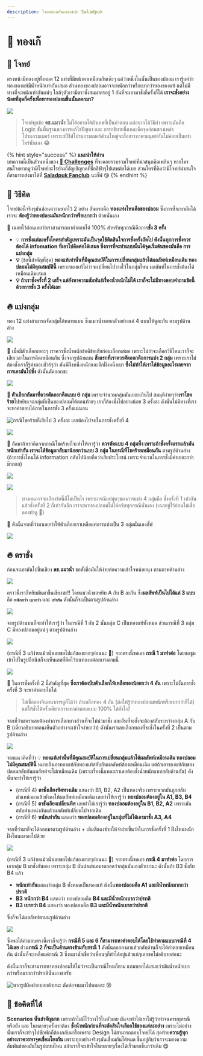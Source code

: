 ```yaml
---
description: โจทย์สอบสัมภาษณ์เข้า Saladpuk
---
```


# 🥇 ทองเก๊

## 🥳 โจทย์

ตรงหน้ามีทองอยู่ทั้งหมด 12 แท่งที่มีหน้าตาเหมือนกันเด๊ะๆ แต่ว่าหนึ่งในนั้นเป็นของปลอม เรารู้แค่ว่าทองของแท้มีน้ำหนักเท่ากันเสมอ ส่วนทองของปลอมอาจจะหนักกว่าหรือเบากว่าทองของแท้ แต่ไม่มีทางที่จะหนักเท่ากันแน่ๆ ใกล้ๆตัวเรามีตราชั่งสมมาตรอยู่ 1 อันที่จะเอามาชั่งกี่ครั้งก็ได้ **เราจะชั่งอย่างน้อยที่สุดกี่ครั้งเพื่อหาทองปลอมชิ้นนั้นออกมา?**

![](../../.gitbook/assets/fakegold.png)

> โจทย์ทุกข้อ **ดช.แมวน้ำ** ไม่ได้อยากได้ตัวเลขที่เป็นคำตอบ แต่อยากได้วิธีทำ เพราะมันคือ Logic ขั้นพื้นฐานของการแก้ไขปัญหา และ การอธิบายนี่แหละคือจุดอ่อนของเหล่าโปรแกรมเมอร์ เพราะสปีชีส์โปรแกรมเมอร์ส่วนใหญ่จะสื่อสารภาษามนุษย์กันไม่ค่อยเป็นเท่าไหร่นั่นเอง 😂

{% hint style="success" %}
**แนะนำให้อ่าน**  
บทความนี้เป็นส่วนหนึ่งของ [**🧠 Challenges**](https://www.saladpuk.com/puzzle/challenges) ที่จะคอยรวบรวมโจทย์ที่น่าสนุกคิดเพลินๆ หากใครสนใจอยากดูว่ามีโจทย์อะไรบ้างก็อัญเชิญกดที่ชื่อสีฟ้าๆไปเสพต่อได้เบย ส่วนใครที่คิดว่ามีโจทย์น่าสนใจก็สามารถส่งมาได้ที่ [**Saladpuk Fanclub**](https://www.facebook.com/mr.saladpuk) นะกั๊ฟ 😘
{% endhint %}

## 🤠 วิธีคิด

โจทย์ข้อนี้จริงๆมันซ่อนความยากไว้ 2 อย่าง อันแรกคือ **ทองแท่งไหนคือของปลอม** ซึ่งการที่จะหามันได้เราจะ **ต้องรู้ว่าทองปลอมมันหนักกว่าหรือเบากว่า** ด้วยนั่นเอง

🚀 เฉลยไว้ก่อนเลยว่าเราสามารถหาคำตอบได้ 100% สำหรับทุกกรณีคือการ**ชั่ง 3 ครั้ง**

* 💡 **การชั่งแต่ละครั้งโคตรสำคัญเพราะมันเป็นจุดใช้ติดสินใจการชั่งครั้งถัดไป ดังนั้นทุกการชั่งควรต้องได้ infomation ที่เอาไปคิดต่อได้เสมอ ซึ่งการที่จะทำแบบนั้นได้จุดเริ่มต้นของมันคือ การแบ่งกลุ่ม**
* **💡** \(ข้อนี้สำคัญที่สุด\) **ทองแท้เท่านั้นที่มีคุณสมบัติในการเปลี่ยนกลุ่มแล้วได้ผลลัพท์เหมือนเดิม ทองปลอมไม่มีคุณสมบัตินี้** เพราะทองแท้ไม่ว่าจะเปลี่ยนไปวางไว้ในกลุ่มไหน ผลลัพท์ในการชั่งต้องได้เหมือนเดิมเสมอ
* **💡 ถ้าเราชั่งครั้งที่ 2 เสร็จ แต่ยังหาความสัมพันธ์เรื่องน้ำหนักไม่ได้ เราก็จะไม่มีทางตอบคำถามข้อนี้ด้วยการชั่ง 3 ครั้งได้เลย**

## **🔥 แบ่งกลุ่ม**

ทอง 12 แท่งสามารถจัดกลุ่มได้หลายแบบ ซึ่งแมวน้ำขอยกตัวอย่างแค่ 4 แบบให้ดูละกัน ตามรูปด้านล่าง

![](../../.gitbook/assets/image%20%281267%29.png)

🤠 เมื่อมีตัวเลือกเยอะๆ เราควรชั่งน้ำหนักข้อดีข้อเสียก่อนเลือกเสมอ เพราะไม่ว่าจะเลือกวิธีไหนเราก็จะเสียเวลาในการคิดเหมือนกัน ซึ่งจากรูปด้านบน **สิ่งแรกที่เราควรตัดออกคือการแบ่ง 2 กลุ่ม** เพราะเราไม่ต้องชั่งเราก็รู้คำตอบชัวร์ๆว่า มันมีฝั่งหนึ่งหนักและอีกฝั่งหนึ่งเบา **ซึ่งไม่ทำให้เราได้ข้อมูลอะไรเลยจากการเอามันไปชั่ง** ดังนั้นตัดออกซะ

![](../../.gitbook/assets/image%20%281264%29.png)

**🤠 ตัวเลือกถัดมาที่ควรตัดออกคือแบบ 6 กลุ่ม** เพราะจำนวนกลุ่มมันเยอะเกินไป สมมุติง่ายๆว่า**เราโชคร้าย**ไปหยิบเจอกลุ่มที่เป็นของปลอมได้ตอนท้ายๆ เราก็ต้องชั่งไปอย่างน้อย 3 ครั้งละ ดังนั้นไม่มีทางที่เราจะหาคำตอบได้ภายในการชั่ง 3 ครั้งแน่นอน

![&#xE01;&#xE23;&#xE13;&#xE35;&#xE42;&#xE0A;&#xE04;&#xE23;&#xE49;&#xE32;&#xE22;&#xE01;&#xE47;&#xE40;&#xE2A;&#xE35;&#xE22;&#xE44;&#xE1B; 3 &#xE04;&#xE23;&#xE31;&#xE49;&#xE07;&#xE25;&#xE30; &#xE40;&#xE25;&#xE22;&#xE15;&#xE49;&#xE2D;&#xE07;&#xE44;&#xE1B;&#xE08;&#xE1A;&#xE43;&#xE19;&#xE01;&#xE32;&#xE23;&#xE0A;&#xE31;&#xE48;&#xE07;&#xE04;&#xE23;&#xE31;&#xE49;&#xE07;&#xE17;&#xE35;&#xE48; 4](../../.gitbook/assets/image%20%281272%29.png)

![](../../.gitbook/assets/image%20%281268%29.png)

🤠 ถัดมาถ้าเราคิดจากกรณีโชคร้ายก็จะทำให้เรารู้ว่า **ควรตัดแบบ 4 กลุ่มทิ้ง เพราะถ้าชั่งครั้งแรกแล้วมันหนักเท่ากัน เราจะได้ข้อมูลกลับมาน้อยกว่าแบบ 3 กลุ่ม ในกรณีที่โชคร้ายเหมือนกัน** ตามรูปด้านล่าง \(ถ้าการชั่งไหนได้ information กลับไปน้อยถือว่าเสียประโยชน์ เพราะจำนวนในการชั่งมีค่าเยอะกว่าม๊ากกก\)

![](../../.gitbook/assets/image%20%281263%29.png)

![](../../.gitbook/assets/image%20%281261%29.png)

> บางคนอาจจะเถียงข้อนี้ก็ไม่เป็นไร เพราะกรณีแย่สุดๆของการแบ่ง 4 กลุ่มคือ ชั่งครั้งที่ 1 เท่ากัน แล้วชั่งครั้งที่ 2 ก็เท่ากันอีก เราจะหาทองปลอมไม่ได้ครับทุกกรณีนั่นเอง \(เฉลยขู่ไว้ก่อนไม่เชื่อลองทำดู 🤣\)

🤠 ดังนั้นจากที่ว่ามาเลยทำให้ตัวเลือกเราเหลือแค่การแบ่งเป็น 3 กลุ่มนั่นเองกั๊ฟ

![](../../.gitbook/assets/image%20%281271%29.png)

## 🔥 ตราชั่ง

ก่อนจะเอามันไปขึ้นเขียง **ดช.แมวน้ำ** ขอตั้งชื่อมันให้ง่ายต่อความเข้าใจหน่อยนุง ตามภาพด้านล่าง

![](../../.gitbook/assets/image%20%281259%29.png)

คราวนี้เราก็หยิบมันมาขึ้นเขียงซะ!! โดยแมวน้ำขอหยิบ A กับ B ละกัน ซึ่ง**ผลลัพท์เป็นไปได้แค่ 3 แบบ**คือ **`หนักกว่า`** **`เบากว่า`** และ **`เท่ากัน`**  ดังนั้นก็จะเป็นตามรูปด้านล่าง

![](../../.gitbook/assets/image%20%281273%29.png)

จากรูปด้านบนก็จะทำให้เรารู้ว่า ในกรณีที่ 1 กับ 2 นั้นกลุ่ม C เป็นทองแท้ทั้งหมด ส่วนกรณีที่ 3 กลุ่ม C มีทองปลอมอยู่แน่ๆ ตามรูปด้านล่าง

![](../../.gitbook/assets/image%20%281270%29.png)

\(กรณีที่ 3 แก้ง่ายแม้วน้ำเลยขอไปแก้ของยากๆก่อนนะ 🤣\) จากตรงนี้ขอเอา **กรณี 1 มาทำต่อ** โดยขอซูมเข้าไปในรูปอีกนิสก็จะเห็นเลขที่ติดไว้บนทองแต่ละแท่งตามนี้

![](../../.gitbook/assets/image%20%281265%29.png)

🤠 ในการชั่งครั้งที่ 2 นี้สำคัญที่สุด **ซึ่งเราต้องบีบตัวเลือกให้เหลือทองน้อยกว่า 4 อัน** เพราะไม่งั้นการชั่งครั้งที่ 3 จะหาคำตอบไม่ได้ 

> ไม่เชื่อลองจินตนาการดูก็ได้ว่า ถ้าเหลือทอง 4 อัน \(ต่อให้รู้ว่าทองปลอมหนักหรือเบากว่าก็ได้\) แต่ให้ชั่งได้ครั้งเดียวเราจะหาคำตอบแบบ 100% ได้ยังไง?

จากที่ว่ามาเราเลยต้องทำการเลือกบางส่วนที่จะไม่นำมาชั่ง และอันที่จะชั่งจะต้องสลับระหว่างกลุ่ม A กับ B \(เดี๋ยวอธิบายตอนเห็นตัวอย่างจะเข้าใจง่ายกว่า\) ดังนั้นเราเลยเลือกทองที่จะชั่งในครั้งที่ 2 เป็นตามรูปด้านล่าง

![](../../.gitbook/assets/image%20%281269%29.png)

จากแนวคิดที่ว่า 💡 **ทองแท้เท่านั้นที่มีคุณสมบัติในการเปลี่ยนกลุ่มแล้วได้ผลลัพท์เหมือนเดิม ทองปลอมไม่มีคุณสมบัตินี้** หมายถึงเอาทองแท้กับทองแท้สลับกันผลลัพท์ต้องเหมือนเดิม แต่ถ้าเอาของแท้กับของปลอมสลับกันผลลัพท์จะไม่เหมือนเดิม \(เพราะเรื่องนี้แหละเราเลยต้องชั่งน้ำหนักแบบสลับด้านกัน\) ดังนั้นจะทำให้เรารู้ว่า

* \(กรณีที่ 4\) **ตาชั่งเอียงทิศทางเดิม** แสดงว่า B1, B2, A2 เป็นทองจริง เพราะพวกมันถูกสลับตำแหน่งมาแล้วยังคงให้ผลลัพท์เหมือนเดิม เลยทำให้เรารู้ว่า **ทองปลอมต้องอยู่ใน A1, B3, B4**
* \(กรณีที่ 5\) **ตาชั่งเอียงเปลี่ยนทิศ** เลยทำให้เรารู้ว่า **ทองปลอมต้องอยู่ใน B1, B2, A2** เพราะมันสลับตำแหน่งกันแล้วผลลัพท์เปลี่ยนไปจากเดิม
* \(กรณีที่ 6\) **หนักเท่ากัน** แสดงว่า **ทองปลอมต้องอยู่ในกลุ่มที่ไม่ได้เอามาชั่ง A3, A4**

จากที่ว่ามาก็จะได้ออกมาตามรูปด้านล่าง + เติมสีแดงช่วยให้จำง่ายขึ้นว่าในการชั่งครั้งที่ 1 ฝั่งไหนหนักฝั่งไหนเบาลงไปด้วย

![](../../.gitbook/assets/image%20%281260%29.png)

\(กรณีที่ 3 แก้ง่ายแม้วน้ำเลยขอไปแก้ของยากๆก่อนนะ 🤣\) จากตรงนี้ขอเอา **กรณี 4 มาทำต่อ** โดยการเอากลุ่ม B มาชั่งกันเอง เพราะกลุ่ม B มันนำเสนอมาตลอดว่ากลุ่มมันเองตัวเบานะ ดังนั้นถ้า B3 ชั่งกับ B4 แล้ว

* **หนักเท่ากัน**แสดงว่ากลุ่ม B ทั้งหมดเป็นทองแท้ ดังนั้น**ทองปลอมคือ A1 และมีน้ำหนักมากกว่าปรกติ**
* **B3 หนักกว่า B4** แสดงว่า ทองปลอมคือ **B4 และมีน้ำหนักเบากว่าปรกติ**
* **B3 เบากว่า B4** แสดงว่า ทองปลอมคือ **B3 และมีน้ำหนักเบากว่าปรกติ**

ซึ่งก็จะได้ผลลัพท์ตามนรูปด้านล่าง

![](../../.gitbook/assets/image%20%281266%29.png)

ซึ่งพอได้คำตอบตรงนี้เราก็จะรู้ว่า **กรณีที่ 5 และ 6 ก็สามารถหาคำตอบได้โดยใช้ทำตามแบบกรณีที่ 4 ได้เลย** ส่วน**กรณี 2 ก็จะเป็นด้านตรงข้ามกับกรณี 1** ดังนั้นลอกลงมาแล้วกลับด้านก็จะได้คำตอบเหมือนกัน ดังนั้นก็จะเหลือแค่กรณี 3 ซึ่งแมวน้ำเชื่อว่าเพื่อนๆก็ทำได้อยู่แล้วแน่ๆเลยขอไม่อธิบายต่อนะ 

ดังนั้นเราก็จะสามารถหาทองปลอมได้ไม่ว่าจะเป็นกรณีไหนก็ตาม แถมบอกได้เสมอว่ามันน้ำหนักเบากว่าหรือมากกว่าปรกตินั่นเองขอรับ

![&#xE2B;&#xE32;&#xE01;&#xE23;&#xE39;&#xE1B;&#xE1C;&#xE34;&#xE14;&#xE1D;&#xE32;&#xE01;&#xE1A;&#xE2D;&#xE01;&#xE14;&#xE49;&#xE27;&#xE22;&#xE19;&#xE30; &#xE15;&#xE31;&#xE14;&#xE15;&#xE48;&#xE2D;&#xE08;&#xE19;&#xE40;&#xE21;&#xE32;&#xE44;&#xE1B;&#xE2B;&#xE21;&#xE14;&#xE25;&#xE30; &#x1F635;](../../.gitbook/assets/image%20%281262%29.png)

## **🎯 ข้อคิดที่ได้**

**Scenarios นั้นสำคัญมาก** เพราะถ้าไม่มีไว้วางไว้ในหัวเลย มันจะทำให้เราไม่รู้ว่าทำจนครบทุกรณีหรือยัง และ ในหลายๆครั้งเราต้อง **ชั่งน้ำหนักก่อนที่จะตัดสินใจเลือกใช้ของแต่ละอย่าง** เพราะไม่อย่างนั้นเราก็จะทำๆไปซักพักก็ต้องกลับมารื้อเพราะ Design ไม่สามารถตอบโจทย์ได้ สุดท้าย**ความรู้ทุกอย่างเราควรหาจุดเชื่อมโยงกัน** เพราะทุกอย่างจริงๆมันเชื่อมกันได้หมด ขึ้นอยู่กับว่าเราจะมองความสัมพันธ์ของมันในรูปแบบไหน แล้วเราก็จะเข้าใจในหลายๆเรื่องได้เร็วมากขึ้นกว่าเดิม 😋

